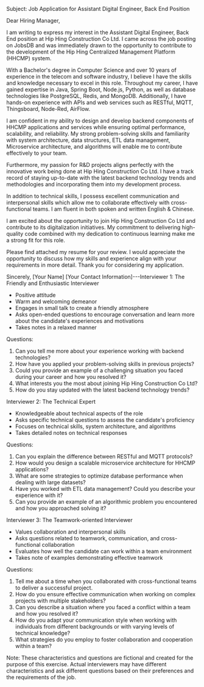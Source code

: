 Subject: Job Application for Assistant Digital Engineer, Back End Position

Dear Hiring Manager,

I am writing to express my interest in the Assistant Digital Engineer, Back End position at Hip Hing Construction Co Ltd. I came across the job posting on JobsDB and was immediately drawn to the opportunity to contribute to the development of the Hip Hing Centralized Management Platform (HHCMP) system.

With a Bachelor's degree in Computer Science and over 10 years of experience in the telecom and software industry, I believe I have the skills and knowledge necessary to excel in this role. Throughout my career, I have gained expertise in Java, Spring Boot, Node.js, Python, as well as database technologies like PostgreSQL, Redis, and MongoDB. Additionally, I have hands-on experience with APIs and web services such as RESTful, MQTT, Thingsboard, Node-Red, AirFlow.

I am confident in my ability to design and develop backend components of HHCMP applications and services while ensuring optimal performance, scalability, and reliability. My strong problem-solving skills and familiarity with system architecture, data structures, ETL data management, Microservice architecture, and algorithms will enable me to contribute effectively to your team.

Furthermore, my passion for R&D projects aligns perfectly with the innovative work being done at Hip Hing Construction Co Ltd. I have a track record of staying up-to-date with the latest backend technology trends and methodologies and incorporating them into my development process.

In addition to technical skills, I possess excellent communication and interpersonal skills which allow me to collaborate effectively with cross-functional teams. I am fluent in both spoken and written English & Chinese.

I am excited about the opportunity to join Hip Hing Construction Co Ltd and contribute to its digitalization initiatives. My commitment to delivering high-quality code combined with my dedication to continuous learning make me a strong fit for this role.

Please find attached my resume for your review. I would appreciate the opportunity to discuss how my skills and experience align with your requirements in more detail. Thank you for considering my application.

Sincerely,
[Your Name]
[Your Contact Information]---Interviewer 1: The Friendly and Enthusiastic Interviewer

- Positive attitude
- Warm and welcoming demeanor
- Engages in small talk to create a friendly atmosphere
- Asks open-ended questions to encourage conversation and learn more about the candidate's experiences and motivations
- Takes notes in a relaxed manner

Questions:
1. Can you tell me more about your experience working with backend technologies?
2. How have you applied your problem-solving skills in previous projects?
3. Could you provide an example of a challenging situation you faced during your career and how you resolved it?
4. What interests you the most about joining Hip Hing Construction Co Ltd?
5. How do you stay updated with the latest backend technology trends?

Interviewer 2: The Technical Expert

- Knowledgeable about technical aspects of the role
- Asks specific technical questions to assess the candidate's proficiency
- Focuses on technical skills, system architecture, and algorithms
- Takes detailed notes on technical responses

Questions:
1. Can you explain the difference between RESTful and MQTT protocols?
2. How would you design a scalable microservice architecture for HHCMP applications?
3. What are some strategies to optimize database performance when dealing with large datasets?
4. Have you worked with ETL data management? Could you describe your experience with it?
5. Can you provide an example of an algorithmic problem you encountered and how you approached solving it?

Interviewer 3: The Teamwork-oriented Interviewer

- Values collaboration and interpersonal skills
- Asks questions related to teamwork, communication, and cross-functional collaboration
- Evaluates how well the candidate can work within a team environment
- Takes note of examples demonstrating effective teamwork

Questions:
1. Tell me about a time when you collaborated with cross-functional teams to deliver a successful project.
2. How do you ensure effective communication when working on complex projects with multiple stakeholders?
3. Can you describe a situation where you faced a conflict within a team and how you resolved it?
4. How do you adapt your communication style when working with individuals from different backgrounds or with varying levels of technical knowledge?
5. What strategies do you employ to foster collaboration and cooperation within a team?

Note: These characteristics and questions are fictional and created for the purpose of this exercise. Actual interviewers may have different characteristics and ask different questions based on their preferences and the requirements of the job.